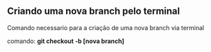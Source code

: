 ## Criando uma nova branch pelo terminal

Comando necessario para a criação de uma nova branch via terminal

comando:
**git checkout -b [nova branch]**